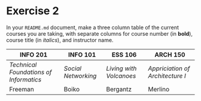 # Exercise 2
In your `README.md` document, make a three column table of the current courses you are taking, with separate columns for course number (in **bold**), course title (in _italics_), and instructor name.

|**INFO 201**|**INFO 101**|**ESS 106**|**ARCH 150**|
|----------|----------|---------|---------|
|_Technical Foundations of Informatics_|_Social Networking_|_Living with Volcanoes_|_Appriciation of Architecture I_|
|Freeman|Boiko|Bergantz|Merlino|
